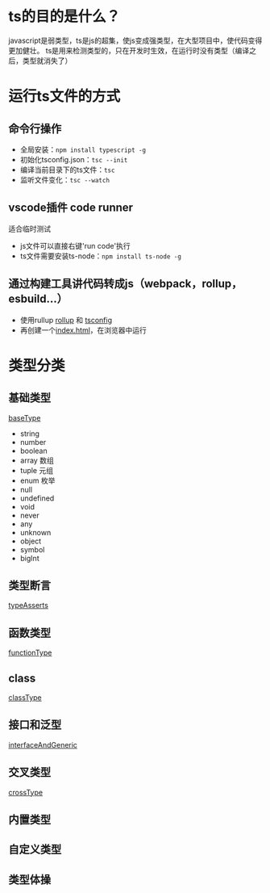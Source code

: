# ts的目的是什么？
javascript是弱类型，ts是js的超集，使js变成强类型，在大型项目中，使代码变得更加健壮。
ts是用来检测类型的，只在开发时生效，在运行时没有类型（编译之后，类型就消失了）

# 运行ts文件的方式
## 命令行操作
- 全局安装：`npm install typescript -g`
- 初始化tsconfig.json：`tsc --init`
- 编译当前目录下的ts文件：`tsc`
- 监听文件变化：`tsc --watch`

## vscode插件 code runner
适合临时测试
- js文件可以直接右键'run code'执行
- ts文件需要安装ts-node：`npm install ts-node -g`

## 通过构建工具讲代码转成js（webpack，rollup，esbuild...）
- 使用rullup [rollup](./rollup.config.js) 和 [tsconfig](./tsconfig.json)
- 再创建一个[index.html](./dist/index.html)，在浏览器中运行

# 类型分类
## 基础类型
[baseType](./src/baseType.ts)
- string
- number
- boolean
- array 数组
- tuple 元组
- enum 枚举
- null
- undefined
- void
- never
- any
- unknown
- object
- symbol
- bigInt
## 类型断言
[typeAsserts](./src/typeAsserts.ts)
## 函数类型
[functionType](./src/functionType.ts)
## class
[classType](./src/classType.ts)

## 接口和泛型
[interfaceAndGeneric](./src/interfaceAndGeneric.ts)

## 交叉类型
[crossType](./src/crossType.ts)


## 内置类型
## 自定义类型
## 类型体操